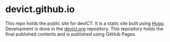 # devict.github.io

This repo holds the public site for devICT. It is a static site built using
[Hugo][hugo]. Development is done in the [devict.org][code] repository. This
repository holds the final published contents and is published using GitHub
Pages.

[hugo]: http://gohugo.io/ "Hugo"
[code]: https://github.com/devict/devict.org "devICT code"
